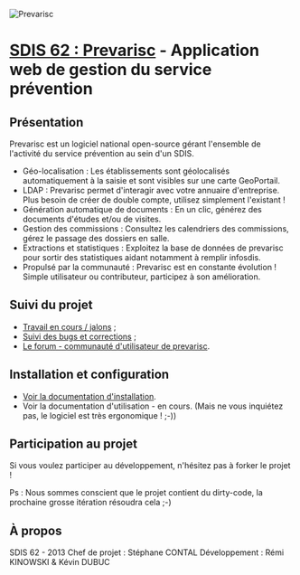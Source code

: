 ![Prevarisc](https://raw.github.com/SDIS62/prevarisc/master/public/images/logo_prevarisc_big.jpg)

# [SDIS 62 : Prevarisc](http://sdis62.github.com/prevarisc/) - Application web de gestion du service prévention

## Présentation

Prevarisc est un logiciel national open-source gérant l'ensemble de l'activité du service prévention au sein d'un SDIS.

* Géo-localisation : Les établissements sont géolocalisés automatiquement à la saisie et sont visibles sur une carte GeoPortail.
* LDAP : Prevarisc permet d'interagir  avec votre annuaire d'entreprise. Plus besoin de créer de double compte, utilisez simplement l'existant !
* Génération automatique de documents : En un clic, générez des documents d'études et/ou de visites.
* Gestion des commissions : Consultez les calendriers des commissions, gérez le passage des dossiers en salle.
* Extractions et statistiques : Exploitez la base de données de prevarisc pour sortir des statistiques aidant notamment à remplir infosdis.
* Propulsé par la communauté : Prevarisc est en constante évolution ! Simple utilisateur ou contributeur, participez à son amélioration.

## Suivi du projet

* [Travail en cours / jalons](https://github.com/SDIS62/prevarisc/issues/milestones) ;
* [Suivi des bugs et corrections](https://github.com/SDIS62/prevarisc/issues) ;
* [Le forum - communauté d'utilisateur de prevarisc](http://prevarisc.sdis62.fr).

## Installation et configuration

* [Voir la documentation d'installation](https://github.com/SDIS62/prevarisc/blob/master/extras/documentation_installation.md).
* Voir la documentation d'utilisation - en cours. (Mais ne vous inquiétez pas, le logiciel est très ergonomique ! ;-))

## Participation au projet

Si vous voulez participer au développement, n'hésitez pas à forker le projet !

Ps : Nous sommes conscient que le projet contient du dirty-code, la prochaine grosse itération résoudra cela ;-)

## À propos

SDIS 62 - 2013
Chef de projet : Stéphane CONTAL
Développement : Rémi KINOWSKI & Kévin DUBUC
